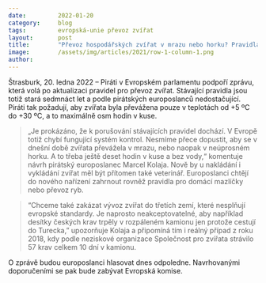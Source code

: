 ```yaml
---
date:         2022-01-20
category:     blog
tags:         evropská-unie převoz zvířat
layout:       post
title:        "Převoz hospodářských zvířat v mrazu nebo horku? Pravidla jsou zastaralá a chybí kontroly, říká Kolaja"
image:        /assets/img/articles/2021/row-1-column-1.png
author:       
---
```


Štrasburk, 20. ledna 2022 – Piráti v Evropském parlamentu podpoří zprávu, která volá po aktualizaci pravidel pro převoz zvířat. Stávající pravidla jsou totiž stará sedmnáct let a podle pirátských europoslanců nedostačující. Piráti tak požadují, aby zvířata byla převážena pouze v teplotách od +5 ºC do +30 ºC, a to maximálně osm hodin v kuse.

> „Je prokázáno, že k porušování stávajících pravidel dochází. V Evropě totiž chybí fungující systém kontrol. Nesmíme přece dopustit, aby se v dnešní době zvířata převážela v mrazu, nebo naopak v neúprosném horku. A to třeba ještě deset hodin v kuse a bez vody,“ komentuje návrh pirátský europoslanec Marcel Kolaja. Nově by u nakládání i vykládání zvířat měl být přítomen také veterinář. Europoslanci chtějí do nového nařízení zahrnout rovněž pravidla pro domácí mazlíčky nebo převoz ryb. 

> “Chceme také zakázat vývoz zvířat do třetích zemí, které nesplňují evropské standardy. Je naprosto neakceptovatelné, aby například desítky českých krav trpěly v rozpáleném kamionu jen protože cestují do Turecka,” upozorňuje Kolaja a připomíná tím i reálný případ z roku 2018, kdy podle neziskové organizace Společnost pro zvířata strávilo 57 krav celkem 10 dní v kamionu. 

O zprávě budou europoslanci hlasovat dnes odpoledne. Navrhovanými doporučeními se pak bude zabývat Evropská komise. 
